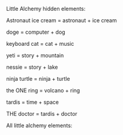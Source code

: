 Little Alchemy hidden elements:

Astronaut ice cream = astronaut + ice cream

doge = computer + dog

keyboard cat = cat + music

yeti = story + mountain

nessie = story + lake

ninja turtle = ninja + turtle

the ONE ring = volcano + ring

tardis = time + space

THE doctor = tardis + doctor

All little alchemy elements:
